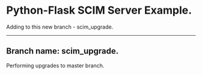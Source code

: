 # Python-Flask SCIM Server Example. 

Adding to this new branch - scim_upgrade.

------------------

## Branch name: scim_upgrade. 
Performing upgrades to master branch.
